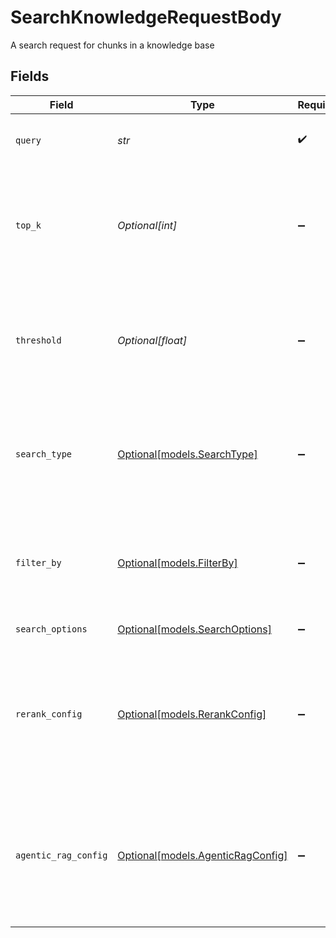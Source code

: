 # SearchKnowledgeRequestBody

A search request for chunks in a knowledge base


## Fields

| Field                                                                                                                                                                                | Type                                                                                                                                                                                 | Required                                                                                                                                                                             | Description                                                                                                                                                                          |
| ------------------------------------------------------------------------------------------------------------------------------------------------------------------------------------ | ------------------------------------------------------------------------------------------------------------------------------------------------------------------------------------ | ------------------------------------------------------------------------------------------------------------------------------------------------------------------------------------ | ------------------------------------------------------------------------------------------------------------------------------------------------------------------------------------ |
| `query`                                                                                                                                                                              | *str*                                                                                                                                                                                | :heavy_check_mark:                                                                                                                                                                   | The query to use to search the knowledge base                                                                                                                                        |
| `top_k`                                                                                                                                                                              | *Optional[int]*                                                                                                                                                                      | :heavy_minus_sign:                                                                                                                                                                   | The number of results to return. If not provided, will default to the knowledge base configured `top_k`.                                                                             |
| `threshold`                                                                                                                                                                          | *Optional[float]*                                                                                                                                                                    | :heavy_minus_sign:                                                                                                                                                                   | The threshold to apply to the search. If not provided, will default to the knowledge base configured `threshold`                                                                     |
| `search_type`                                                                                                                                                                        | [Optional[models.SearchType]](../models/searchtype.md)                                                                                                                               | :heavy_minus_sign:                                                                                                                                                                   | The type of search to perform. If not provided, will default to the knowledge base configured `retrieval_type`                                                                       |
| `filter_by`                                                                                                                                                                          | [Optional[models.FilterBy]](../models/filterby.md)                                                                                                                                   | :heavy_minus_sign:                                                                                                                                                                   | The metadata filter to apply to the search. Check the [Searching a Knowledge Base](https://dash.readme.com/project/orqai/v2.0/docs/searching-a-knowledge-base) for more information. |
| `search_options`                                                                                                                                                                     | [Optional[models.SearchOptions]](../models/searchoptions.md)                                                                                                                         | :heavy_minus_sign:                                                                                                                                                                   | Additional search options                                                                                                                                                            |
| `rerank_config`                                                                                                                                                                      | [Optional[models.RerankConfig]](../models/rerankconfig.md)                                                                                                                           | :heavy_minus_sign:                                                                                                                                                                   | Override the rerank configuration for this search. If not provided, will use the knowledge base configured rerank settings.                                                          |
| `agentic_rag_config`                                                                                                                                                                 | [Optional[models.AgenticRagConfig]](../models/agenticragconfig.md)                                                                                                                   | :heavy_minus_sign:                                                                                                                                                                   | Override the agentic RAG configuration for this search. If not provided, will use the knowledge base configured agentic RAG settings.                                                |